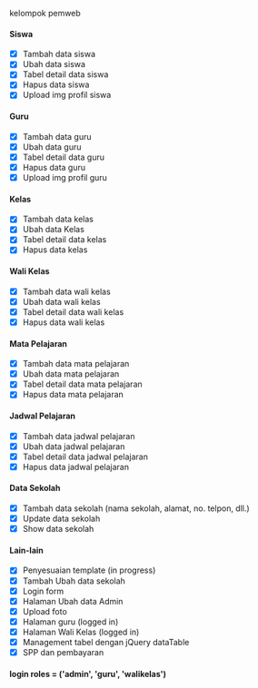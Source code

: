 kelompok pemweb

#### Siswa

-   [x] Tambah data siswa
-   [x] Ubah data siswa
-   [x] Tabel detail data siswa
-   [x] Hapus data siswa
-   [x] Upload img profil siswa

#### Guru

-   [x] Tambah data guru
-   [x] Ubah data guru
-   [x] Tabel detail data guru
-   [x] Hapus data guru
-   [x] Upload img profil guru

#### Kelas

-   [x] Tambah data kelas
-   [x] Ubah data Kelas
-   [x] Tabel detail data kelas
-   [x] Hapus data kelas

#### Wali Kelas

-   [x] Tambah data wali kelas
-   [x] Ubah data wali kelas
-   [x] Tabel detail data wali kelas
-   [x] Hapus data wali kelas

#### Mata Pelajaran

-   [x] Tambah data mata pelajaran
-   [x] Ubah data mata pelajaran
-   [x] Tabel detail data mata pelajaran
-   [x] Hapus data mata pelajaran

#### Jadwal Pelajaran

-   [x] Tambah data jadwal pelajaran
-   [x] Ubah data jadwal pelajaran
-   [x] Tabel detail data jadwal pelajaran
-   [x] Hapus data jadwal pelajaran

#### Data Sekolah

-   [x] Tambah data sekolah (nama sekolah, alamat, no. telpon, dll.)
-   [x] Update data sekolah
-   [x] Show data sekolah

#### Lain-lain

-   [x] Penyesuaian template (in progress)
-   [x] Tambah Ubah data sekolah
-   [x] Login form
-   [x] Halaman Ubah data Admin
-   [x] Upload foto
-   [x] Halaman guru (logged in)
-   [x] Halaman Wali Kelas (logged in)
-   [x] Management tabel dengan jQuery dataTable
-   [x] SPP dan pembayaran

#### login roles = ('admin', 'guru', 'walikelas')
